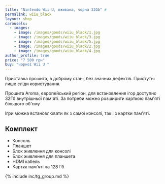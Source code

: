 ```yaml
---
title: "Nintendo Wii U, вживана, чорна 32Gb" #
permalink: wiiu_black
layout: shop
carousels:
  - images: 
    - image: /images/goods/wiiu_black/1.jpg
    - image: /images/goods/wiiu_black/3.jpg
    - image: /images/goods/wiiu_black/5.jpg
    - image: /images/goods/wiiu_black/2.jpg
    - image: /images/goods/wiiu_black/4.jpg
author_profile: true
price: "7 500 грн"
buy: "чорної Wii U "
---
```


Приставка прошита, в доброму стані, без значних дефектів. Пристутні лише сліди користування.

Прошита Aroma, європейський регіон, для встановлення ігор доступно 32Гб внутрішньої пам'яті. За потреби можно розширити карткою пам'яті більшого об'єму 

Ігри можна встановлювати як з самої консолі, так і з картки пам'яті. 

## Комплект
- Консоль
- Планшет
- Блок живлення для консолі 
- Блок живлення для планшета 
- HDMI кабель 
- Картка пам'яті на 128 Гб

{% include inc/tg_group.md %}
